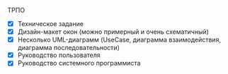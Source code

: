 ТРПО
- [x] Техническое задание
- [x]  Дизайн-макет окон (можно примерный и очень схематичный)
- [x]  Несколько UML-диаграмм (UseCase, диаграмма взаимодействия, диаграмма последовательности)
- [x] Руководство пользователя
- [x] Руководство системного программиста